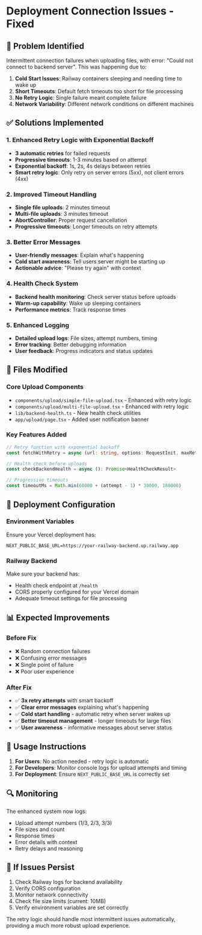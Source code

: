 # Deployment Connection Issues - Fixed

## 🐛 Problem Identified
Intermittent connection failures when uploading files, with error: "Could not connect to backend server". This was happening due to:

1. **Cold Start Issues**: Railway containers sleeping and needing time to wake up
2. **Short Timeouts**: Default fetch timeouts too short for file processing
3. **No Retry Logic**: Single failure meant complete failure
4. **Network Variability**: Different network conditions on different machines

## ✅ Solutions Implemented

### 1. **Enhanced Retry Logic with Exponential Backoff**
- **3 automatic retries** for failed requests
- **Progressive timeouts**: 1-3 minutes based on attempt
- **Exponential backoff**: 1s, 2s, 4s delays between retries
- **Smart retry logic**: Only retry on server errors (5xx), not client errors (4xx)

### 2. **Improved Timeout Handling**
- **Single file uploads**: 2 minutes timeout
- **Multi-file uploads**: 3 minutes timeout
- **AbortController**: Proper request cancellation
- **Progressive timeouts**: Longer timeouts on retry attempts

### 3. **Better Error Messages**
- **User-friendly messages**: Explain what's happening
- **Cold start awareness**: Tell users server might be starting up
- **Actionable advice**: "Please try again" with context

### 4. **Health Check System**
- **Backend health monitoring**: Check server status before uploads
- **Warm-up capability**: Wake up sleeping containers
- **Performance metrics**: Track response times

### 5. **Enhanced Logging**
- **Detailed upload logs**: File sizes, attempt numbers, timing
- **Error tracking**: Better debugging information
- **User feedback**: Progress indicators and status updates

## 🚀 Files Modified

### Core Upload Components
- `components/upload/simple-file-upload.tsx` - Enhanced with retry logic
- `components/upload/multi-file-upload.tsx` - Enhanced with retry logic
- `lib/backend-health.ts` - New health check utilities
- `app/upload/page.tsx` - Added user notification banner

### Key Features Added
```typescript
// Retry function with exponential backoff
const fetchWithRetry = async (url: string, options: RequestInit, maxRetries: number = 3)

// Health check before uploads
const checkBackendHealth = async (): Promise<HealthCheckResult>

// Progressive timeouts
const timeoutMs = Math.min(60000 + (attempt - 1) * 30000, 180000)
```

## 🔧 Deployment Configuration

### Environment Variables
Ensure your Vercel deployment has:
```
NEXT_PUBLIC_BASE_URL=https://your-railway-backend.up.railway.app
```

### Railway Backend
Make sure your backend has:
- Health check endpoint at `/health`
- CORS properly configured for your Vercel domain
- Adequate timeout settings for file processing

## 📊 Expected Improvements

### Before Fix
- ❌ Random connection failures
- ❌ Confusing error messages
- ❌ Single point of failure
- ❌ Poor user experience

### After Fix
- ✅ **3x retry attempts** with smart backoff
- ✅ **Clear error messages** explaining what's happening
- ✅ **Cold start handling** - automatic retry when server wakes up
- ✅ **Better timeout management** - longer timeouts for large files
- ✅ **User awareness** - informative messages about server status

## 🎯 Usage Instructions

1. **For Users**: No action needed - retry logic is automatic
2. **For Developers**: Monitor console logs for upload attempts and timing
3. **For Deployment**: Ensure `NEXT_PUBLIC_BASE_URL` is correctly set

## 🔍 Monitoring

The enhanced system now logs:
- Upload attempt numbers (1/3, 2/3, 3/3)
- File sizes and count
- Response times
- Error details with context
- Retry delays and reasoning

## 🚨 If Issues Persist

1. Check Railway logs for backend availability
2. Verify CORS configuration
3. Monitor network connectivity
4. Check file size limits (current: 10MB)
5. Verify environment variables are set correctly

The retry logic should handle most intermittent issues automatically, providing a much more robust upload experience.
